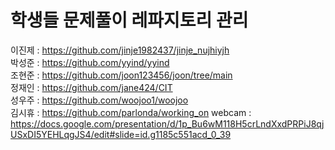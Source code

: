 # 학생들 문제풀이 레파지토리 관리

이진제 : https://github.com/jinje1982437/jinje_nujhiyjh    
박성준 : https://github.com/yyind/yyind  
조현준 : https://github.com/joon123456/joon/tree/main  
정재인 : https://github.com/jane424/CIT  
성우주 : https://github.com/woojoo1/woojoo  
김시휴 : https://github.com/parlonda/working_on 
webcam : https://docs.google.com/presentation/d/1p_Bu6wM118H5crLndXxdPRPiJ8qjUSxDI5YEHLqgJS4/edit#slide=id.g1185c551acd_0_39



